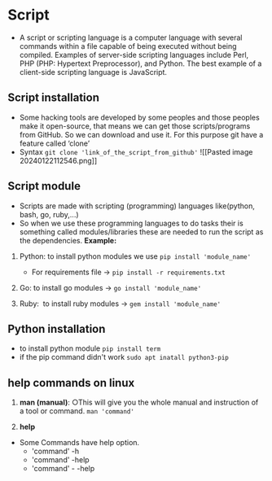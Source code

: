 
# Script
- A script or scripting language is a computer language with several commands within a file capable of being executed without being compiled. Examples of server-side scripting languages include Perl, PHP (PHP: Hypertext Preprocessor), and Python. The best example of a client-side scripting language is JavaScript.
## Script installation 
- Some hacking tools are developed by some peoples and those peoples make it open-source, that means we can get those scripts/programs from GitHub. So we can download and use it. For this purpose git have a feature called ‘clone’
- Syntax
     ` git clone 'link_of_the_script_from_github' `
![[Pasted image 20240122112546.png]]

## Script module
- Scripts are made with scripting (programming) languages like(python, bash, go, ruby,...)
- So when we use these programming languages to do tasks their is something called modules/libraries these are needed to run the script as the dependencies.
**Example:**
1. Python: to install python modules we use `pip install 'module_name'` 
    - For requirements file -> `pip install -r requirements.txt`
    
2. Go: to install go modules -> `go install 'module_name'`

3. Ruby:  to install ruby modules -> `gem install 'module_name'`

## Python installation
- to install python module
`pip install term`
- if the pip command didn't work
`sudo apt inatall python3-pip`

## help commands on linux
1. **man (manual)**: ○This will give you the whole manual and instruction of a tool or command.
`man 'command'`

2. **help**
- Some Commands have help option.
    - 'command' -h
    - 'command' -help
    - 'command' - -help